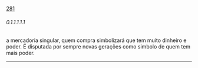[281](https://github.com/guilhermeprokisch/guilherme/issues/281) 
###### 0.1.1.1.1.1 

a mercadoria singular, quem compra simbolizará que tem muito dinheiro e poder. É disputada por sempre novas gerações como simbolo de quem tem mais poder.



-------------------------------------------------------------------------------

